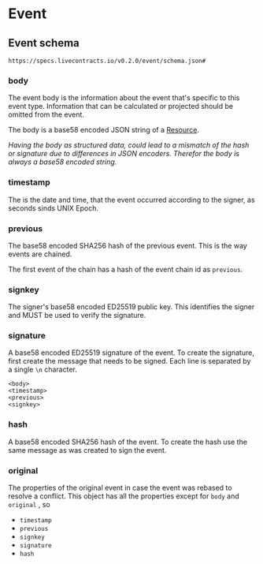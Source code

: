 # Event

## Event schema

`https://specs.livecontracts.io/v0.2.0/event/schema.json#`

### body

The event body is the information about the event that's specific to this event type. Information that can be calculated or projected should be omitted from the event.

The body is a base58 encoded JSON string of a [Resource](../resource.md).

_Having the body as structured data, could lead to a mismatch of the hash or signature due to differences in JSON encoders. Therefor the body is always a base58 encoded string._

### timestamp

The is the date and time, that the event occurred according to the signer, as seconds sinds UNIX Epoch.

### previous

The base58 encoded SHA256 hash of the previous event. This is the way events are chained.

The first event of the chain has a hash of the event chain id as `previous`.

### signkey

The signer's base58 encoded ED25519 public key. This identifies the signer and MUST be used to verify the signature.

### signature

A base58 encoded ED25519 signature of the event. To create the signature, first create the message that needs to be signed. Each line is separated by a single `\n` character.

```text
<body>
<timestamp>
<previous>
<signkey>
```

### hash

A base58 encoded SHA256 hash of the event. To create the hash use the same message as was created to sign the event.

### original

The properties of the original event in case the event was rebased to resolve a conflict. This object has all the properties except for `body` and `original` , so

* `timestamp`
* `previous`
* `signkey`
* `signature`
* `hash`



